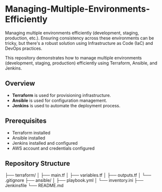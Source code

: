 # Managing-Multiple-Environments-Efficiently
Managing multiple environments efficiently (development, staging, production, etc.). Ensuring consistency across these environments can be tricky, but there's a robust solution using Infrastructure as Code (IaC) and DevOps practices.


This repository demonstrates how to manage multiple environments (development, staging, production) efficiently using Terraform, Ansible, and Jenkins.

## Overview

- **Terraform** is used for provisioning infrastructure.
- **Ansible** is used for configuration management.
- **Jenkins** is used to automate the deployment process.

## Prerequisites

- Terraform installed
- Ansible installed
- Jenkins installed and configured
- AWS account and credentials configured

## Repository Structure

├── terraform/
│ ├── main.tf
│ ├── variables.tf
│ ├── outputs.tf
│ └── .gitignore
├── ansible/
│ ├── playbook.yml
│ └── inventory.ini
├── Jenkinsfile
└── README.md
